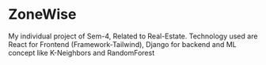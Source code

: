 # ZoneWise
My individual project of  Sem-4, Related to Real-Estate. Technology used are React for Frontend (Framework-Tailwind), Django for backend and ML concept like K-Neighbors and RandomForest

